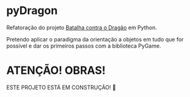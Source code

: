# pyDragon

Refatoração do projeto [Batalha contra o Dragão](https://github.com/mrocha98/batalha_contra_o_dragao) em Python.

Pretendo aplicar o paradigma da orientação a objetos em tudo que for possível e dar os primeiros passos com a biblioteca PyGame.

# ATENÇÃO! OBRAS!

ESTE PROJETO ESTÁ EM CONSTRUÇÃO! :clown_face:	
